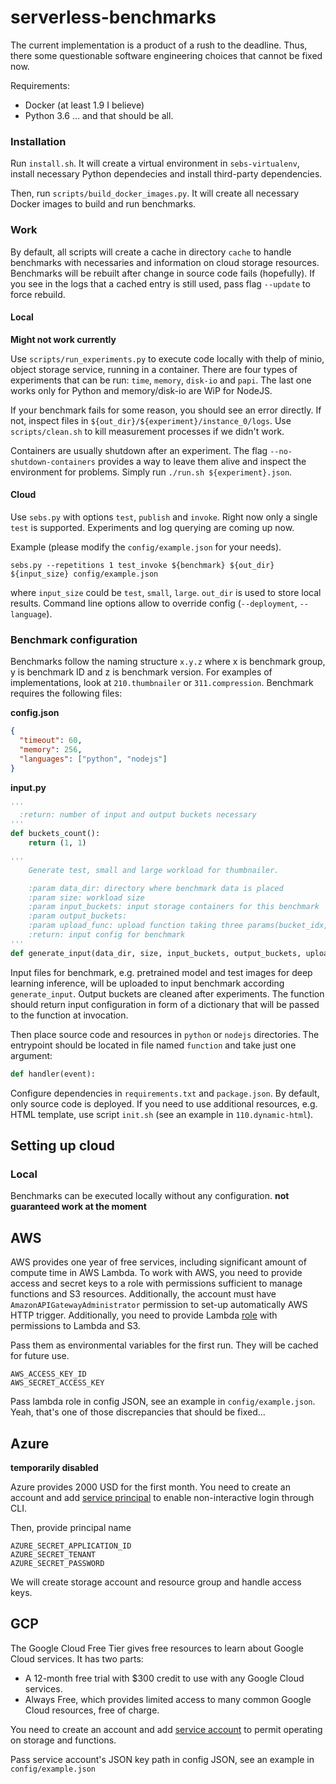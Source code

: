 # serverless-benchmarks


The current implementation is a product of a rush to the deadline. Thus, there
some questionable software engineering choices that cannot be fixed now.

Requirements:
- Docker (at least 1.9 I believe)
- Python 3.6
... and that should be all.

### Installation

Run `install.sh`. It will create a virtual environment in `sebs-virtualenv`,
install necessary Python dependecies and install third-party dependencies.

Then, run `scripts/build_docker_images.py`. It will create all necessary Docker images to build and run
benchmarks.

### Work

By default, all scripts will create a cache in directory `cache` to handle benchmarks
with necessaries and information on cloud storage resources. Benchmarks will be rebuilt
after change in source code fails (hopefully). If you see in the logs that a cached
entry is still used, pass flag `--update` to force rebuild.

#### Local

**Might not work currently**

Use `scripts/run_experiments.py` to execute code locally with thelp of minio,
object storage service, running in a container. There are four types of experiments
that can be run: `time`, `memory`, `disk-io` and `papi`. The last one works only
for Python and memory/disk-io are WiP for NodeJS.

If your benchmark fails for some reason, you should see an error directly. If not,
inspect files in `${out_dir}/${experiment}/instance_0/logs`. Use `scripts/clean.sh`
to kill measurement processes if we didn't work.

Containers are usually shutdown after an experiment. The flag `--no-shutdown-containers`
provides a way to leave them alive and inspect the environment for problems.
Simply run `./run.sh ${experiment}.json`.

#### Cloud

Use `sebs.py` with options `test`, `publish` and `invoke`. Right now
only a single `test` is supported. Experiments and log querying are coming up now.

Example (please modify the `config/example.json` for your needs).

```
sebs.py --repetitions 1 test_invoke ${benchmark} ${out_dir} ${input_size} config/example.json
```

where `input_size` could be `test`, `small`, `large`. `out_dir` is used to store
local results. Command line options allow to override config (`--deployment`, `--language`).

### Benchmark configuration

Benchmarks follow the naming structure `x.y.z` where x is benchmark group, y is benchmark
ID and z is benchmark version. For examples of implementations, look at `210.thumbnailer`
or `311.compression`. Benchmark requires the following files:

**config.json**
```json
{
  "timeout": 60,
  "memory": 256,
  "languages": ["python", "nodejs"]
}
```

**input.py**
```python
'''
  :return: number of input and output buckets necessary 
'''
def buckets_count():
    return (1, 1)

'''
    Generate test, small and large workload for thumbnailer.

    :param data_dir: directory where benchmark data is placed
    :param size: workload size
    :param input_buckets: input storage containers for this benchmark
    :param output_buckets:
    :param upload_func: upload function taking three params(bucket_idx, key, filepath)
    :return: input config for benchmark
'''
def generate_input(data_dir, size, input_buckets, output_buckets, upload_func):

```

Input files for benchmark, e.g. pretrained model and test images for deep learning
inference, will be uploaded to input benchmark according `generate_input`.
Output buckets are cleaned after experiments. The function should return input
configuration in form of a dictionary that will be passed to the function at
invocation.

Then place source code and resources in `python` or `nodejs` directories. The entrypoint
should be located in file named `function` and take just one argument:

```python
def handler(event):
```

Configure dependencies in `requirements.txt` and `package.json`. By default, only 
source code is deployed. If you need to use additional resources, e.g. HTML template,
use script `init.sh` (see an example in `110.dynamic-html`).


## Setting up cloud

### Local

Benchmarks can be executed locally without any configuration. **not guaranteed work
at the moment**

## AWS

AWS provides one year of free services, including significant amount of compute
time in AWS Lambda. To work with AWS, you need to provide access and secret keys to a role 
with permissions sufficient to manage functions and S3 resources. Additionally,
the account must have `AmazonAPIGatewayAdministrator` permission to set-up automatically
AWS HTTP trigger. Additionally, you
need to provide Lambda [role](https://docs.aws.amazon.com/lambda/latest/dg/lambda-intro-execution-role.html)
with permissions to Lambda and S3. 

Pass them as environmental variables for the first run. They will be cached for future use.

```
AWS_ACCESS_KEY_ID
AWS_SECRET_ACCESS_KEY
```

Pass lambda role in config JSON, see an example in `config/example.json`. Yeah,
that's one of those discrepancies that should be fixed...

## Azure

**temporarily disabled**

Azure provides 2000 USD for the first month.
You need to create an account and add [service principal](https://docs.microsoft.com/en-us/azure/active-directory/develop/howto-create-service-principal-portal) to
enable non-interactive login through CLI.

Then, provide principal name

```
AZURE_SECRET_APPLICATION_ID
AZURE_SECRET_TENANT
AZURE_SECRET_PASSWORD
```

We will create storage account and resource group and handle access keys.

## GCP

The Google Cloud Free Tier gives free resources to learn about Google Cloud services.
It has two parts:
- A 12-month free trial with $300 credit to use with any Google Cloud services.
- Always Free, which provides limited access to many common Google Cloud resources, free of charge.

You need to create an account and add [service account](https://cloud.google.com/iam/docs/service-accounts) to
permit operating on storage and functions.

Pass service account's JSON key path in config JSON, see an example in `config/example.json`
